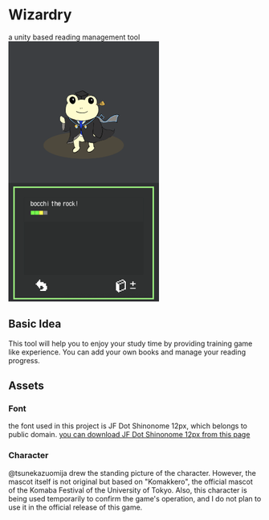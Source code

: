 # Wizardry
a unity based reading management tool  
<img src="./images/screenshot2023-12-03.png" width="300px">

## Basic Idea
This tool will help you to enjoy your study time by providing training game like experience.
You can add your own books and manage your reading progress.

## Assets
### Font
the font used in this project is JF Dot Shinonome 12px, which belongs to public domain.
[you can download JF Dot Shinonome 12px from this page](http://jikasei.me/font/jf-dotfont/)

### Character
@tsunekazuomija drew the standing picture of the character.
However, the mascot itself is not original but based on "Komakkero", 
the official mascot of the Komaba Festival of the University of Tokyo.
Also, this character is being used temporarily to confirm the game's operation, 
and I do not plan to use it in the official release of this game.